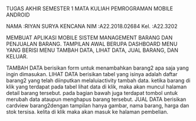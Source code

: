 TUGAS AKHIR SEMESTER 1 MATA KULIAH PEMROGRAMAN MOBILE ANDROID

NAMA  :RIYAN SURYA KENCANA
NIM   :A22.2018.02684
Kel.  :A22.3202

MEMBUAT APLIKASI MOBILE SISTEM MANAGEMENT BARANG DAN PENJUALAN BARANG.
TAMPILAN AWAL BERUPA DASHBOARD MENU YANG BERISI MENU TAMBAH DATA, LIHAT DATA, JUAL BARANG, DAN KELUAR.

TAMBAH DATA berisikan form untuk menambahkan barang2 apa saja yang ingin dimasukan.
LIHAT DATA berisikan tabel yang isinya adalah daftar barang2 yang telah diinputkan melaluiactivity tambah data.
  ketika barang di klik yang terdapat pada tabel lihat data di klik, maka akan muncul halaman detail barang tersebut.
  pada bagian bawah juga terdapat tombol untuk merubah data ataupun menghapus barang tersebut.
JUAL DATA berisikan cardview barang2dengan tampilan hanya gambar, nama barang, harga dan stok tersisa.
  kelita di klik maka akan masuk ke halaman pembelian.
